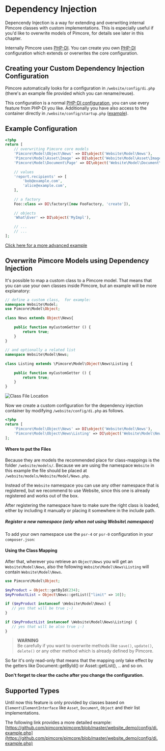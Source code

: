 # Dependency Injection

Depencendy Injection is a way for extending and overwriting internal Pimcore classes with custom implementations. 
This is especially useful if you'd like to overwrite models of Pimcore, for details see later in this chapter. 

Internally Pimcore uses [PHP-DI](http://php-di.org/). You can create you own [PHP-DI](http://php-di.org/) configuration 
which extends or overwrites the core configuration.
 
## Creating your Custom Dependency Injection Configuration
Pimcore automatically looks for a configuration in `/website/config/di.php` (there's an example file provided which you 
can rename/reuse). 

This configuration is a normal [PHP-DI configuration](http://php-di.org/doc/php-definitions.html), you can use every 
feature from PHP-DI you like. Additionally you have also access to the container directly in 
`/website/config/startup.php` ([example](https://github.com/pimcore/pimcore/blob/master/website_demo/config/startup.example.php#L45-L45)).
 
## Example Configuration

```php
<?php
return [
    // overwriting Pimcore core models
    'Pimcore\Model\Object\News' => DI\object('Website\Model\News'),
    'Pimcore\Model\Asset\Image' => DI\object('Website\Model\Asset\Image'),
    'Pimcore\Model\Document\Page' => DI\object('Website\Model\Document\Page'),
     
    // values
    'report.recipients' => [
        'bob@example.com',
        'alice@example.com',
    ],
     
    // a factory
    Foo::class => DI\factory([new FooFactory, 'create']),
     
    // objects
    'What\Ever' => DI\object('MyImpl'),
     
    // ...
    // ...
];
```

[Click here for a more advanced example](https://github.com/pimcore/pimcore/blob/master/website_example/config/di.example.php)

## Overwrite Pimcore Models using Dependency Injection
It's possible to map a custom class to a Pimcore model. That means that you can use your own classes inside Pimcore, 
but an example will be more explanatory: 

```php
// define a custom class,  for example:
namespace Website\Model; 
use Pimcore\Model\Object;
  
class News extends Object\News{
 
    public function myCustomGetter () {
        return true;
    }
}
 
// and optionally a related list
namespace Website\Model\News; 
 
class Listing extends \Pimcore\Model\Object\News\Listing {
 
    public function myCustomGetter () {
        return true;
    }
}
```

![Class File Location](../img/di-sample.png)

Now we create a custom configuration for the dependency injection container by modifying `/website/config/di.php` as follows.
 
```php
<?php
return [
    'Pimcore\Model\Object\News' => DI\object('Website\Model\News'),
    'Pimcore\Model\Object\News\Listing' => DI\object('Website\Model\News\Listing'),
];
```

#### Where to put the Files
Because they are models the recommended place for class-mappings is the folder `/website/models/`. Because we are using 
the namespace `Website` in this example the file should be placed at `/website/models/Website/Model/News.php`. 

Instead of the `Website` namespace you can use any other namespace that is registered, but we recommend to use Website, 
since this one is already registered and works out of the box. 

After registering the namespace have to make sure the right class is loaded, either by including it manually or placing
 it somewhere in the include path.


##### Register a new namespace (only when not using Website\ namespace)

To add your own namespace use the `psr-4` or `psr-0` configuration in your `composer.json`:

#### Using the Class Mapping
After that, wherever you retrieve an `Object\News` you will get an `Website\Model\News`, also the following 
`Website\Model\News\Listing` will contain `Website\Model\News`. 

```php
use Pimcore\Model\Object;
  
$myProduct = Object::getById(234);
$myProductList = Object\News::getList(["limit" => 10]);
 
if ($myProduct instanceof \Website\Model\News) {
   // yes that will be true ;-)
}
 
if ($myProductList instanceof \Website\Model\News\Listing) {
   // yes that will be also true ;-)
}
```

> **WARNING**  
> Be carefully if you want to overwrite methods like `save()`, `update()`, `delete()` or any other method which is already defined by Pimcore.


So far it's only read-only that means that the mapping only take effect by the getters like Document::getById() or 
Asset::getList(), .. and so on.

**Don't forget to clear the cache after you change the configuration.**


## Supported Types

Until now this feature is only provided by classes based on `Element\ElementInterface` like `Asset`, `Document`, `Object` 
and their list implementations.
 
The following link provides a more detailed example: 
[https://github.com/pimcore/pimcore/blob/master/website_demo/config/di.example.php](https://github.com/pimcore/pimcore/blob/master/website_demo/config/di.example.php) 

